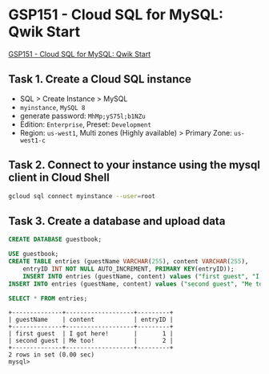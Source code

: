 # GSP151 - Cloud SQL for MySQL: Qwik Start

[GSP151 - Cloud SQL for MySQL: Qwik Start](https://www.cloudskillsboost.google/course_sessions/6846186/labs/377260)

## Task 1. Create a Cloud SQL instance

* SQL > Create Instance > MySQL
* `myinstance`, `MySQL 8`
* generate password: `MhMp;yS75l;b1NZu`
* Edition: `Enterprise`, Preset: `Development`
* Region: `us-west1`, Multi zones (Highly available) > Primary Zone: `us-west1-c`

## Task 2. Connect to your instance using the mysql client in Cloud Shell

```sh
gcloud sql connect myinstance --user=root
```

## Task 3. Create a database and upload data

```sql
CREATE DATABASE guestbook;

USE guestbook;
CREATE TABLE entries (guestName VARCHAR(255), content VARCHAR(255),
    entryID INT NOT NULL AUTO_INCREMENT, PRIMARY KEY(entryID));
    INSERT INTO entries (guestName, content) values ("first guest", "I got here!");
INSERT INTO entries (guestName, content) values ("second guest", "Me too!");

SELECT * FROM entries;
```

```text
+--------------+-------------------+---------+
| guestName    | content           | entryID |
+--------------+-------------------+---------+
| first guest  | I got here!       |       1 |
| second guest | Me too!           |       2 |
+--------------+-------------------+---------+
2 rows in set (0.00 sec)
mysql>
```
